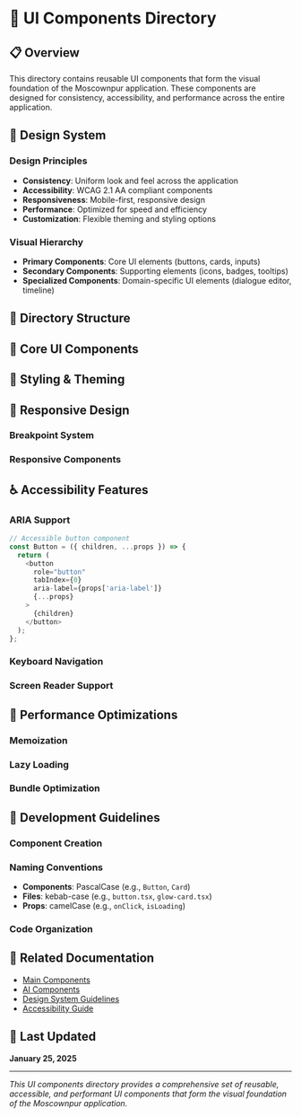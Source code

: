 # 🎨 UI Components Directory

## 📋 Overview
This directory contains reusable UI components that form the visual foundation of the Moscownpur application. These components are designed for consistency, accessibility, and performance across the entire application.

## 🎨 Design System

### Design Principles
- **Consistency**: Uniform look and feel across the application
- **Accessibility**: WCAG 2.1 AA compliant components
- **Responsiveness**: Mobile-first, responsive design
- **Performance**: Optimized for speed and efficiency
- **Customization**: Flexible theming and styling options

### Visual Hierarchy
- **Primary Components**: Core UI elements (buttons, cards, inputs)
- **Secondary Components**: Supporting elements (icons, badges, tooltips)
- **Specialized Components**: Domain-specific UI elements (dialogue editor, timeline)

## 📁 Directory Structure

## 🧩 Core UI Components

## 🎨 Styling & Theming

## 📱 Responsive Design

### Breakpoint System

### Responsive Components

## ♿ Accessibility Features

### ARIA Support
```typescript
// Accessible button component
const Button = ({ children, ...props }) => {
  return (
    <button
      role="button"
      tabIndex={0}
      aria-label={props['aria-label']}
      {...props}
    >
      {children}
    </button>
  );
};
```

### Keyboard Navigation


### Screen Reader Support

## 🚀 Performance Optimizations

### Memoization

### Lazy Loading

### Bundle Optimization


## 🔧 Development Guidelines

### Component Creation


### Naming Conventions
- **Components**: PascalCase (e.g., `Button`, `Card`)
- **Files**: kebab-case (e.g., `button.tsx`, `glow-card.tsx`)
- **Props**: camelCase (e.g., `onClick`, `isLoading`)

### Code Organization

## 🔗 Related Documentation

- [Main Components](../Readme.md)
- [AI Components](../ai/Readme.md)
- [Design System Guidelines](../../DESIGN_SYSTEM.md)
- [Accessibility Guide](../../ACCESSIBILITY.md)

## 📅 Last Updated
**January 25, 2025**

---

*This UI components directory provides a comprehensive set of reusable, accessible, and performant UI components that form the visual foundation of the Moscownpur application.*

